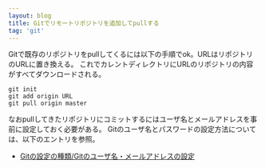 ```yaml
---
layout: blog
title: Gitでリモートリポジトリを追加してpullする
tag: 'git'
---
```




Gitで既存のリポジトリをpullしてくるには以下の手順でok。URLはリポジトリのURLに置き換える。
これでカレントディレクトリにURLのリポジトリの内容がすべてダウンロードされる。

~~~~
git init
git add origin URL
git pull origin master
~~~~

なおpullしてきたリポジトリにコミットするにはユーザ名とメールアドレスを事前に設定しておく必要がある。
Gitのユーザ名とパスワードの設定方法については、以下のエントリを参照。

- [Gitの設定の種類/Gitのユーザ名・メールアドレスの設定](http://www.xmisao.com/2012/10/23/git-config-user-email.html)
